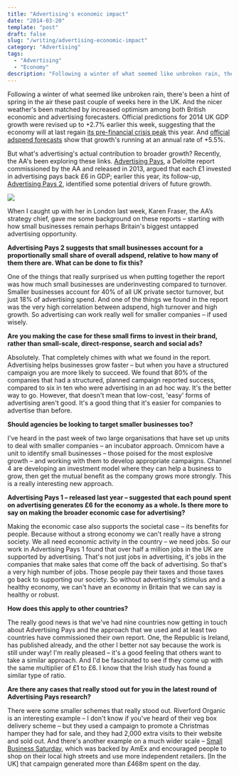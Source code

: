 ```yaml
---
title: "Advertising's economic impact"
date: "2014-03-20"
template: "post"
draft: false
slug: "/writing/advertising-economic-impact"
category: "Advertising"
tags:
  - "Advertising"
  - "Economy"
description: "Following a winter of what seemed like unbroken rain, there's been a hint of spring in the air these past couple of weeks here in the UK. And the nicer weather's been matched by increased optimism among both British economic and advertising forecasters."
---
```


Following a winter of what seemed like unbroken rain, there's been a hint of spring in the air these past couple of weeks here in the UK. And the nicer weather's been matched by increased optimism among both British economic and advertising forecasters. Official predictions for 2014 UK GDP growth were revised up to +2.7% earlier this week, suggesting that the economy will at last regain [its pre-financial crisis peak](http://www.bbc.co.uk/news/uk-politics-26632862) this year. And [official adspend forecasts](http://www.warc.com/Content/News/N32436_UK_adspend_up_in_Q3.content?PUB=Warc%20News&CID=N32436&ID=83607335-ebfe-4759-a243-e6182b6fb40c) show that growth's running at an annual rate of +5.5%.

But what's advertising's actual contribution to broader growth? Recently, the AA's been exploring these links. [Advertising Pays](http://www.warc.com/Content/Documents/A99126_Advertising_pays_How_advertising_fuels_the_UK_economy_.content?PUB=WARC-RESEARCH&CID=A99126&ID=103d7b0d-17b8-43e5-aacb-2ae2b3982c75), a Deloitte report commissioned by the AA and released in 2013, argued that each £1 invested in advertising pays back £6 in GDP; earlier this year, its follow-up, [Advertising Pays 2](https://www.google.co.uk/url?sa=t&rct=j&q=&esrc=s&source=web&cd=2&cad=rja&uact=8&ved=0CDUQFjAB&url=http%3A%2F%2Fwww.adassoc.org.uk%2Fpdfs%2FAdvAss_Advertising_Pays_Report.pdf&ei=kCUrU6OiLKnQ7AaCl4DYDA&usg=AFQjCNFz_V9yDqTu3UC7Ed5Kq5Tz2JCUzA&sig2=J0DzqWm5H4a2QAYQ9TKTBA&bvm=bv.62922401,d.ZGU), identified some potential drivers of future growth.

![](/media/advertising-economic-impact-1.gif)

When I caught up with her in London last week, Karen Fraser, the AA’s strategy chief, gave me some background on these reports – starting with how small businesses remain perhaps Britain's biggest untapped advertising opportunity.

**Advertising Pays 2 suggests that small businesses account for a proportionally small share of overall adspend, relative to how many of them there are. What can be done to fix this?**

One of the things that really surprised us when putting together the report was how much small businesses are underinvesting compared to turnover. Smaller businesses account for 40% of all UK private sector turnover, but just 18% of advertising spend. And one of the things we found in the report was the very high correlation between adspend, high turnover and high growth. So advertising can work really well for smaller companies – if used wisely.

**Are you making the case for these small firms to invest in their brand, rather than small-scale, direct-response, search and social ads?**

Absolutely. That completely chimes with what we found in the report. Advertising helps businesses grow faster – but when you have a structured campaign you are more likely to succeed. We found that 80% of the companies that had a structured, planned campaign reported success, compared to six in ten who were advertising in an ad hoc way. It's the better way to go. However, that doesn't mean that low-cost, 'easy' forms of advertising aren't good. It's a good thing that it's easier for companies to advertise than before.

**Should agencies be looking to target smaller businesses too?**

I've heard in the past week of two large organisations that have set up units to deal with smaller companies – an incubator approach. Omnicom have a unit to identify small businesses – those poised for the most explosive growth – and working with them to develop appropriate campaigns. Channel 4 are developing an investment model where they can help a business to grow, then get the mutual benefit as the company grows more strongly. This is a really interesting new approach.

**Advertising Pays 1 – released last year – suggested that each pound spent on advertising generates £6 for the economy as a whole. Is there more to say on making the broader economic case for advertising?**

Making the economic case also supports the societal case – its benefits for people. Because without a strong economy we can't really have a strong society. We all need economic activity in the country – we need jobs. So our work in Advertising Pays 1 found that over half a million jobs in the UK are supported by advertising. That's not just jobs in advertising, it's jobs in the companies that make sales that come off the back of advertising. So that's a very high number of jobs. Those people pay their taxes and those taxes go back to supporting our society. So without advertising's stimulus and a healthy economy, we can't have an economy in Britain that we can say is healthy or robust.

**How does this apply to other countries?**

The really good news is that we've had nine countries now getting in touch about Advertising Pays and the approach that we used and at least two countries have commissioned their own report. One, the Republic is Ireland, has published already, and the other I better not say because the work is still under way! I'm really pleased – it's a good feeling that others want to take a similar approach. And I'd be fascinated to see if they come up with the same multiplier of £1 to £6. I know that the Irish study has found a similar type of ratio.

**Are there any cases that really stood out for you in the latest round of Advertising Pays research?**

There were some smaller schemes that really stood out. Riverford Organic is an interesting example – I don't know if you've heard of their veg box delivery scheme – but they used a campaign to promote a Christmas hamper they had for sale, and they had 2,000 extra visits to their website and sold out. And there's another example on a much wider scale – [Small Business Saturday](http://www.warc.com/Content/Documents/A99573_American_Express_Open_Small_business_gets_an_official_day.content?PUB=CANNES&CID=A99573&ID=35e68d99-d1d8-4f4b-8d5c-799ca4ce66f2), which was backed by AmEx and encouraged people to shop on their local high streets and use more independent retailers. [In the UK] that campaign generated more than £468m spent on the day.

